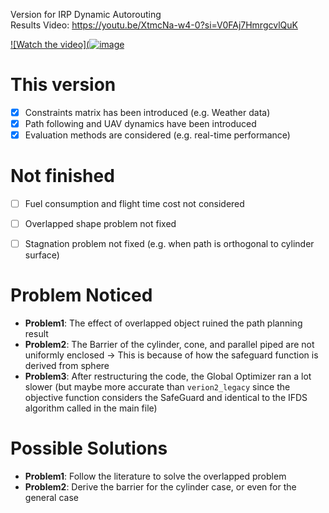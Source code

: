 Version for IRP Dynamic Autorouting\
Results Video: https://youtu.be/XtmcNa-w4-0?si=V0FAj7HmrgcvlQuK

[![Watch the video](![image](https://github.com/komxun/IFDS-Algorithm/assets/133139057/27566bef-577c-4077-8ae8-19a39de23594)
](https://youtu.be/XtmcNa-w4-0?si=V0FAj7HmrgcvlQuK)



# This version
- [x] Constraints matrix has been introduced (e.g. Weather data)
- [x] Path following and UAV dynamics have been introduced
- [x] Evaluation methods are considered (e.g. real-time performance)

# Not finished
- [ ] Fuel consumption and flight time cost not considered
- [ ] Overlapped shape problem not fixed
- [ ] Stagnation problem not fixed (e.g. when path is orthogonal to cylinder surface)


# Problem Noticed
- **Problem1**: The effect of overlapped object ruined the path planning result
- **Problem2**: The Barrier of the cylinder, cone, and parallel piped are not uniformly enclosed -> This is because of how the safeguard function is derived from sphere
- **Problem3**: After restructuring the code, the Global Optimizer ran a lot slower (but maybe more accurate than `verion2_legacy` since the objective function considers the SafeGuard and identical to the IFDS algorithm called in the main file)

# Possible Solutions
- **Problem1**: Follow the literature to solve the overlapped problem
- **Problem2**: Derive the barrier for the cylinder case, or even for the general case






